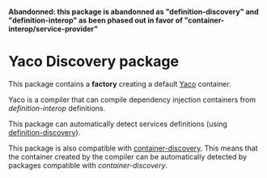 **Abandonned: this package is abandonned as "definition-discovery" and "definition-interop" as been phased out in favor of "container-interop/service-provider"**

Yaco Discovery package
======================

This package contains a **factory** creating a default [Yaco](https://github.com/thecodingmachine/yaco) container.

Yaco is a compiler that can compile dependency injection containers from *definition-interop* definitions.

This package can automatically detect services definitions (using [definition-discovery](https://github.com/thecodingmachine/definition-discovery)).

This package is also compatible with [container-discovery](https://github.com/thecodingmachine/container-discovery). This means that the container created by the compiler can be automatically detected by packages compatible with *container-discovery*.
